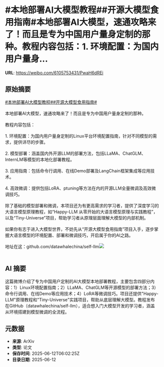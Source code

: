 # #本地部署AI大模型教程##开源大模型食用指南#本地部署AI大模型，速通攻略来了！而且是专为中国用户量身定制的那种。教程内容包括：1. 环境配置：为国内用户量身...

**URL**: https://weibo.com/6105753431/PwaH6dREi

## 原始摘要

<a href="https://m.weibo.cn/search?containerid=231522type%3D1%26t%3D10%26q%3D%23%E6%9C%AC%E5%9C%B0%E9%83%A8%E7%BD%B2AI%E5%A4%A7%E6%A8%A1%E5%9E%8B%E6%95%99%E7%A8%8B%23&amp;extparam=%23%E6%9C%AC%E5%9C%B0%E9%83%A8%E7%BD%B2AI%E5%A4%A7%E6%A8%A1%E5%9E%8B%E6%95%99%E7%A8%8B%23" data-hide=""><span class="surl-text">#本地部署AI大模型教程#</span></a><a href="https://m.weibo.cn/search?containerid=231522type%3D1%26t%3D10%26q%3D%23%E5%BC%80%E6%BA%90%E5%A4%A7%E6%A8%A1%E5%9E%8B%E9%A3%9F%E7%94%A8%E6%8C%87%E5%8D%97%23&amp;extparam=%23%E5%BC%80%E6%BA%90%E5%A4%A7%E6%A8%A1%E5%9E%8B%E9%A3%9F%E7%94%A8%E6%8C%87%E5%8D%97%23" data-hide=""><span class="surl-text">#开源大模型食用指南#</span></a><br><br>本地部署AI大模型，速通攻略来了！而且是专为中国用户量身定制的那种。<br><br>教程内容包括：<br><br>1. 环境配置：为国内用户量身定制的Linux平台环境配置指南，针对不同模型的需求，提供详尽的步骤。<br><br>2. 模型部署：涵盖国内外开源LLM的部署方法，包括LLaMA、ChatGLM、InternLM等模型的本地化部署教程。<br><br>3. 应用指南：包括命令行调用、在线Demo部署及LangChain框架集成等应用技术。<br><br>4. 高效微调：提供包括LoRA、ptuning等方法在内的开源LLM全量微调及高效微调技巧。<br><br>除了基础的模型部署和微调，本项目还为有更高需求的学习者，提供了深度学习的大语言模型原理教程，如“Happy-LLM 从零开始的大语言模型原理与实践教程”，以及“Tiny-Universe”项目，帮助学习者从原理层面理解大模型的内部机制。<br><br>如果你有志于进入大模型世界，不妨先从“开源大模型食用指南”项目入手，逐步掌握大语言模型的环境配置、部署和微调技巧，开启属于你的AI之路。<br><br>地址在这：github.com/datawhalechina/self-llm<img style="" src="https://tvax4.sinaimg.cn/large/006Fd7o3gy1i2cdw4ehutj313u1aq4qp.jpg" referrerpolicy="no-referrer"><br><br>

## AI 摘要

这篇微博介绍了专为中国用户定制的AI大模型本地部署教程，主要包含四部分内容：1）Linux环境配置指南；2）LLaMA、ChatGLM等开源模型的部署方法；3）命令行调用、在线Demo等应用技术；4）LoRA等微调技巧。项目还提供"Happy-LLM"原理教程和"Tiny-Universe"实践项目，帮助从底层理解大模型。教程发布在GitHub（datawhalechina/self-llm），适合想入门大模型开发的学习者，涵盖从环境搭建到模型微调的全流程。

## 元数据

- **来源**: ArXiv
- **类型**: 论文
- **保存时间**: 2025-06-12T06:02:25Z
- **目录日期**: 2025-06-12
